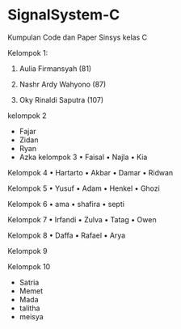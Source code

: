 # SignalSystem-C
Kumpulan Code dan Paper Sinsys kelas C


Kelompok 1:

1. Aulia Firmansyah (81)

2. Nashr Ardy Wahyono (87)

3. Oky Rinaldi Saputra (107)

kelompok 2 
- Fajar
-  Zidan
-  Ryan
-  Azka
kelompok 3
• Faisal
• Najla
• Kia

Kelompok 4
  • Hartarto
  • Akbar
  • Damar
  • Ridwan

Kelompok 5
  • Yusuf
  • Adam
  • Henkel
  • Ghozi

Kelompok 6
• ama
• shafira
• septi

Kelompok 7
• Irfandi
• Zulva
• Tatag
• Owen

Kelompok 8
• Daffa
• Rafael
• Arya

Kelompok 9


Kelompok 10
- Satria
- Memet
- Mada
- talitha
- meisya
